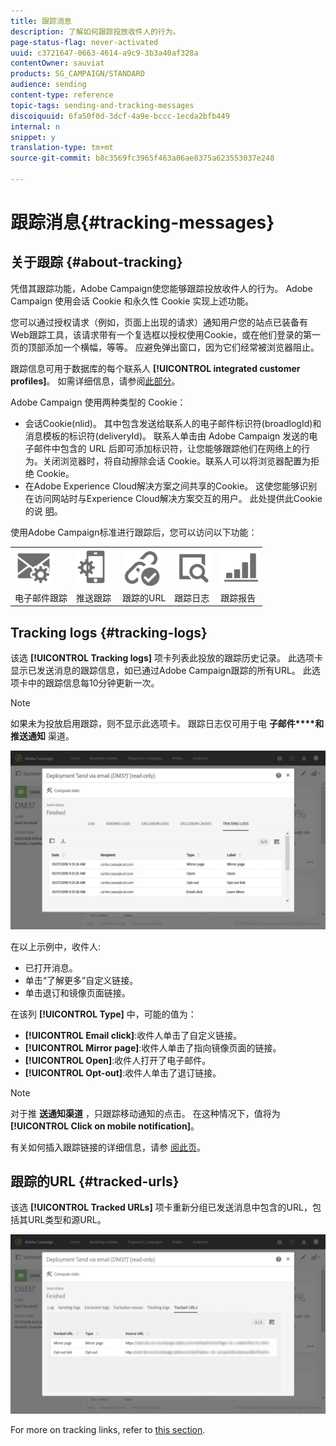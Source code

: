 ```yaml
---
title: 跟踪消息
description: 了解如何跟踪投放收件人的行为。
page-status-flag: never-activated
uuid: c3721647-0663-4614-a9c9-3b3a40af328a
contentOwner: sauviat
products: SG_CAMPAIGN/STANDARD
audience: sending
content-type: reference
topic-tags: sending-and-tracking-messages
discoiquuid: 6fa50f0d-3dcf-4a9e-bccc-1ecda2bfb449
internal: n
snippet: y
translation-type: tm+mt
source-git-commit: b8c3569fc3965f463a06ae8375a623553037e248

---
```



# 跟踪消息{#tracking-messages}

## 关于跟踪 {#about-tracking}

凭借其跟踪功能，Adobe Campaign使您能够跟踪投放收件人的行为。 Adobe Campaign 使用会话 Cookie 和永久性 Cookie 实现上述功能。

您可以通过授权请求（例如，页面上出现的请求）通知用户您的站点已装备有Web跟踪工具，该请求带有一个复选框以授权使用Cookie，或在他们登录的第一页的顶部添加一个横幅，等等。 应避免弹出窗口，因为它们经常被浏览器阻止。

跟踪信息可用于数据库的每个联系人 **[!UICONTROL integrated customer profiles]**。 如需详细信息，请参阅[此部分](../../audiences/using/integrated-customer-profile.md)。

Adobe Campaign 使用两种类型的 Cookie：

* 会话Cookie(nlid)。 其中包含发送给联系人的电子邮件标识符(broadlogId)和消息模板的标识符(deliveryId)。 联系人单击由 Adobe Campaign 发送的电子邮件中包含的 URL 后即可添加标识符，让您能够跟踪他们在网络上的行为。关闭浏览器时，将自动擦除会话 Cookie。联系人可以将浏览器配置为拒绝 Cookie。
* 在Adobe Experience Cloud解决方案之间共享的Cookie。 这使您能够识别在访问网站时与Experience Cloud解决方案交互的用户。 此处提供此Cookie的说 [明](https://marketing.adobe.com/resources/help/en_US/whitepapers/cookies/cookies_mc.html)。

使用Adobe Campaign标准进行跟踪后，您可以访问以下功能：

<table>
<tr>
    <td valign="top">
        <a href="../../administration/using/configuring-email-channel.md#tracking-parameters"><img width="60px" alt="条件" src="assets/icon_email_parameters.png"/></a>
    </td>
    <td valign="top">
        <a href="https://helpx.adobe.com/campaign/kb/push-tracking.html"><img width="60px" alt="条件" src="assets/icon_push_parameters.png"/></a>
    </td>
    <td valign="top">
        <a href="../../designing/using/links.md#about-tracked-urls"><img width="60px" alt="条件" src="assets/icon_url.png"/></a>
    </td>
        <td valign="top">
          <a href="../../sending/using/tracking-messages.md#tracking-logs"><img width="60px" alt="条件" src="assets/icon_log.png"/></a>
    </td>
    </td>
    <td valign="top">
          <a href="../../reporting/using/tracking-indicators.md"><img width="60px" alt="条件" src="assets/icon_report.png"/></a>
</tr>
<tr>
<td>电子邮件跟踪</td>
<td>推送跟踪</td>
<td>跟踪的URL</td>
<td>跟踪日志</td>
<td>跟踪报告</td>
</tr>
</table>

## Tracking logs {#tracking-logs}

该选 **[!UICONTROL Tracking logs]** 项卡列表此投放的跟踪历史记录。 此选项卡显示已发送消息的跟踪信息，如已通过Adobe Campaign跟踪的所有URL。 此选项卡中的跟踪信息每10分钟更新一次。

>[!NOTE]
>
>如果未为投放启用跟踪，则不显示此选项卡。 跟踪日志仅可用于电 **子邮件****和推送通知** 渠道。

![](assets/tracking_logs.png)

在以上示例中，收件人:

* 已打开消息。
* 单击“了解更多”自定义链接。
* 单击退订和镜像页面链接。

在该列 **[!UICONTROL Type]** 中，可能的值为：

* **[!UICONTROL Email click]**:收件人单击了自定义链接。
* **[!UICONTROL Mirror page]**:收件人单击了指向镜像页面的链接。
* **[!UICONTROL Open]**:收件人打开了电子邮件。
* **[!UICONTROL Opt-out]**:收件人单击了退订链接。

>[!NOTE]
>
>对于推 **送通知渠道** ，只跟踪移动通知的点击。 在这种情况下，值将为 **[!UICONTROL Click on mobile notification]**。

有关如何插入跟踪链接的详细信息，请参 [阅此页](../../designing/using/links.md#inserting-a-link)。

## 跟踪的URL {#tracked-urls}

该选 **[!UICONTROL Tracked URLs]** 项卡重新分组已发送消息中包含的URL，包括其URL类型和源URL。

![](assets/sending_delivery6.png)

For more on tracking links, refer to [this section](../../designing/using/links.md#about-tracked-urls).
